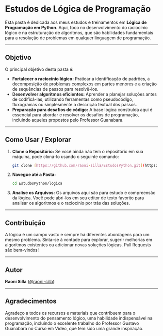 # Estudos de Lógica de Programação

Esta pasta é dedicada aos meus estudos e treinamentos em **Lógica de Programação em Python**. Aqui, foco no desenvolvimento do raciocínio lógico e na estruturação de algoritmos, que são habilidades fundamentais para a resolução de problemas em qualquer linguagem de programação.

---

## Objetivo

O principal objetivo desta pasta é:

* **Fortalecer o raciocínio lógico:** Praticar a identificação de padrões, a decomposição de problemas complexos em partes menores e a criação de sequências de passos para resolvê-los.
* **Desenvolver algoritmos eficientes:** Aprender a planejar soluções antes de codificá-las, utilizando ferramentas como pseudocódigo, fluxogramas ou simplesmente a descrição textual dos passos.
* **Preparação para desafios de código:** A base lógica construída aqui é essencial para abordar e resolver os desafios de programação, incluindo aqueles propostos pelo Professor Guanabara.

---

## Como Usar / Explorar

1.  **Clone o Repositório:** Se você ainda não tem o repositório em sua máquina, pode cloná-lo usando o seguinte comando:
    ```bash
    git clone [https://github.com/raoni-silla/EstudosPython.git](https://github.com/raoni-silla/EstudosPython.git)
    ```

2.  **Navegue até a Pasta:**
    ```bash
    cd EstudosPython/logica
    ```

3.  **Analise os Arquivos:** Os arquivos aqui são para estudo e compreensão da lógica. Você pode abri-los em seu editor de texto favorito para analisar os algoritmos e o raciocínio por trás das soluções.

---

## Contribuição

A lógica é um campo vasto e sempre há diferentes abordagens para um mesmo problema. Sinta-se à vontade para explorar, sugerir melhorias em algoritmos existentes ou adicionar novas soluções lógicas. Pull Requests são bem-vindos!

---

## Autor

**Raoni Silla** ([@raoni-silla](https://github.com/raoni-silla))

---

## Agradecimentos

Agradeço a todos os recursos e materiais que contribuem para o desenvolvimento do pensamento lógico, uma habilidade indispensável na programação, incluindo o excelente trabalho do Professor Gustavo Guanabara no Curso em Vídeo, que tem sido uma grande inspiração.
